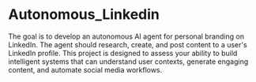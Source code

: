 # Autonomous_Linkedin
The goal is to develop an autonomous AI agent for personal branding on LinkedIn. The agent should research, create, and post content to a user's LinkedIn profile. This project is designed to assess your ability to build intelligent systems that can understand user contexts, generate engaging content, and automate social media workflows.
